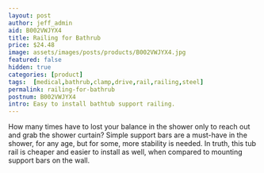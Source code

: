 ```yaml
---
layout: post
author: jeff_admin
aid: B002VWJYX4
title: Railing for Bathrub
price: $24.48
image: assets/images/posts/products/B002VWJYX4.jpg
featured: false
hidden: true
categories: [product]
tags:  [medical,bathrub,clamp,drive,rail,railing,steel]
permalink: railing-for-bathrub
postnum: B002VWJYX4
intro: Easy to install bathtub support railing.
---
```

How many times have to lost your balance in the shower only to reach out and grab the shower curtain?  Simple support bars are a must-have in the shower, for any age, but for some, more stability is needed.  In truth, this tub rail is cheaper and easier to install as well, when compared to mounting support bars on the wall.</P>
